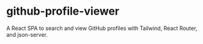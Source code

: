# github-profile-viewer
A React SPA to search and view GitHub profiles with Tailwind, React Router, and json-server.
